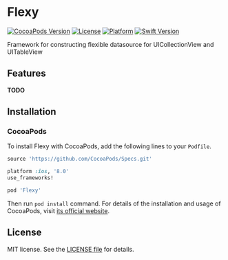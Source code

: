 # Flexy

[![CocoaPods Version](https://img.shields.io/cocoapods/v/Flexy.svg?style=flat)](http://cocoapods.org/pods/Flexy)
[![License](https://img.shields.io/cocoapods/l/Flexy.svg?style=flat)](http://cocoapods.org/pods/Flexy)
[![Platform](https://img.shields.io/cocoapods/p/Flexy.svg?style=flat)](http://cocoapods.org/pods/Flexy)
[![Swift Version](https://img.shields.io/badge/Swift-4.2-F16D39.svg?style=flat)](https://developer.apple.com/swift)

Framework for constructing flexible datasource for UICollectionView and UITableView

## Features

**TODO**

## Installation

### CocoaPods

To install Flexy with CocoaPods, add the following lines to your `Podfile`.

```ruby
source 'https://github.com/CocoaPods/Specs.git'

platform :ios, '8.0'
use_frameworks!

pod 'Flexy'
```

Then run `pod install` command. For details of the installation and usage of CocoaPods, visit [its official website](https://cocoapods.org).


## License

MIT license. See the [LICENSE file](LICENSE.txt) for details.
